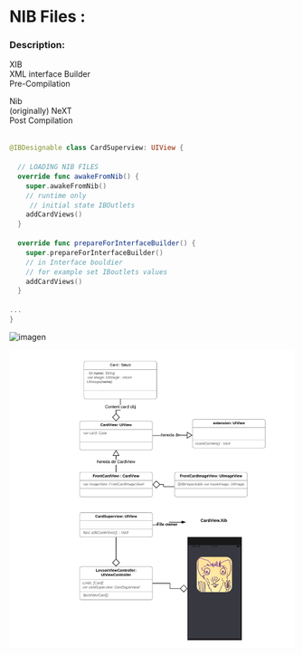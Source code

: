 # NIB Files : 

### Description:  
XIB  
XML interface Builder   
Pre-Compilation  

Nib   
(originally) NeXT  
Post Compilation  

```swift

@IBDesignable class CardSuperview: UIView {
  
  // LOADING NIB FILES
  override func awakeFromNib() {
    super.awakeFromNib()
    // runtime only
     // initial state IBOutlets
    addCardViews()
  }

  override func prepareForInterfaceBuilder() {
    super.prepareForInterfaceBuilder()
    // in Interface bouldier
    // for example set IBoutlets values
    addCardViews()
  }

...
}


```
![imagen](../master/Sketch/Flip.gif) 

![workflow](https://github.com/viktorHbenitez/RWNibFiles-Swift/blob/master/Sketch/AddFileOwner.png) 
